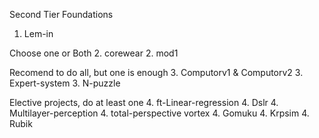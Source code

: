 Second Tier Foundations
1. Lem-in

Choose one or Both
2. corewear
2. mod1

Recomend to do all, but one is enough
3. Computorv1 & Computorv2
3. Expert-system
3. N-puzzle

Elective projects, do at least one
4. ft-Linear-regression
4. Dslr
4. Multilayer-perception
4. total-perspective vortex
4. Gomuku
4. Krpsim
4. Rubik

